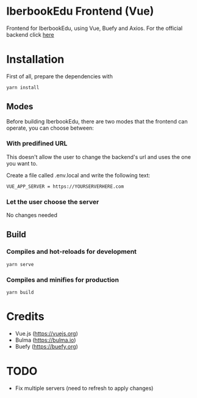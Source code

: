 # IberbookEdu Frontend (Vue)
Frontend for IberbookEdu, using Vue, Buefy and Axios.
For the official backend click [here](https://github.com/pablouser1/IberbookEdu-backend)

# Installation
First of all, prepare the dependencies with
```bash
yarn install
```

## Modes
Before building IberbookEdu, there are two modes that the frontend can operate, you can choose between:

### With predifined URL
This doesn't allow the user to change the backend's url and uses the one you want to.

Create a file called .env.local and write the following text:
```
VUE_APP_SERVER = https://YOURSERVERHERE.com
```

### Let the user choose the server
No changes needed

## Build
### Compiles and hot-reloads for development
```
yarn serve
```

### Compiles and minifies for production
```
yarn build
```

# Credits

* Vue.js (https://vuejs.org)
* Bulma (https://bulma.io)
* Buefy (https://buefy.org)

# TODO

* Fix multiple servers (need to refresh to apply changes)
